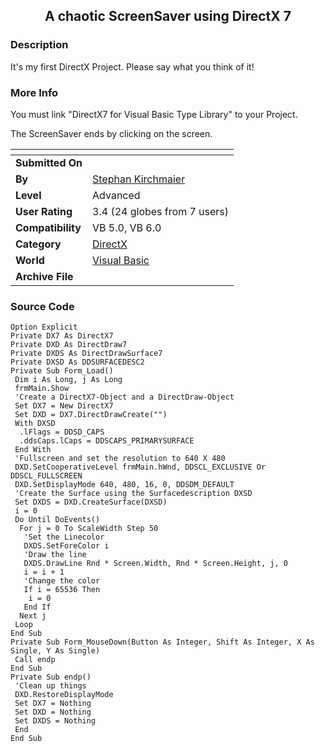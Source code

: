﻿<div align="center">

## A chaotic ScreenSaver using DirectX 7


</div>

### Description

It's my first DirectX Project. Please say what you think of it!
 
### More Info
 
You must link "DirectX7 for Visual Basic Type Library" to your Project.

The ScreenSaver ends by clicking on the screen.


<span>             |<span>
---                |---
**Submitted On**   |
**By**             |[Stephan Kirchmaier](https://github.com/Planet-Source-Code/PSCIndex/blob/master/ByAuthor/stephan-kirchmaier.md)
**Level**          |Advanced
**User Rating**    |3.4 (24 globes from 7 users)
**Compatibility**  |VB 5\.0, VB 6\.0
**Category**       |[DirectX](https://github.com/Planet-Source-Code/PSCIndex/blob/master/ByCategory/directx__1-44.md)
**World**          |[Visual Basic](https://github.com/Planet-Source-Code/PSCIndex/blob/master/ByWorld/visual-basic.md)
**Archive File**   |[](https://github.com/Planet-Source-Code/stephan-kirchmaier-a-chaotic-screensaver-using-directx-7__1-7407/archive/master.zip)





### Source Code

```
Option Explicit
Private DX7 As DirectX7
Private DXD As DirectDraw7
Private DXDS As DirectDrawSurface7
Private DXSD As DDSURFACEDESC2
Private Sub Form_Load()
 Dim i As Long, j As Long
 frmMain.Show
 'Create a DirectX7-Object and a DirectDraw-Object
 Set DX7 = New DirectX7
 Set DXD = DX7.DirectDrawCreate("")
 With DXSD
  .lFlags = DDSD_CAPS
  .ddsCaps.lCaps = DDSCAPS_PRIMARYSURFACE
 End With
 'Fullscreen and set the resolution to 640 X 480
 DXD.SetCooperativeLevel frmMain.hWnd, DDSCL_EXCLUSIVE Or DDSCL_FULLSCREEN
 DXD.SetDisplayMode 640, 480, 16, 0, DDSDM_DEFAULT
 'Create the Surface using the Surfacedescription DXSD
 Set DXDS = DXD.CreateSurface(DXSD)
 i = 0
 Do Until DoEvents()
  For j = 0 To ScaleWidth Step 50
   'Set the Linecolor
   DXDS.SetForeColor i
   'Draw the line
   DXDS.DrawLine Rnd * Screen.Width, Rnd * Screen.Height, j, 0
   i = i + 1
   'Change the color
   If i = 65536 Then
    i = 0
   End If
  Next j
 Loop
End Sub
Private Sub Form_MouseDown(Button As Integer, Shift As Integer, X As Single, Y As Single)
 Call endp
End Sub
Private Sub endp()
 'Clean up things
 DXD.RestoreDisplayMode
 Set DX7 = Nothing
 Set DXD = Nothing
 Set DXDS = Nothing
 End
End Sub
```

